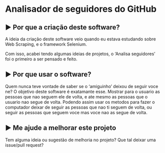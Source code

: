 # Analisador de seguidores do GitHub
## ► Por que a criação deste software?

A ideia da criação deste software veio quando eu estava estudando sobre Web Scraping, e o framework Selenium. 

Com isso, acabei tendo algumas ideias de projetos, o ‘Analisa seguidores’ foi o primeiro a ser pensado e feito.

## ► Por que usar o software?

Quem nunca teve vontade de saber se o ‘amiguinho’ deixou de seguir voce ne? O objetivo deste software é exatamante esse. Mostrar para o usuario as pessoas que nao seguem ele de volta, e ate mesmo as pessoas que o usuario nao segue de volta. Podendo assim usar os metodos para fazer o computador deixar de seguir as pessoas que nao ti seguem de volta, ou seguir as pessoas que seguem voce mas voce nao as segue de volta.

## ► Me ajude a melhorar este projeto

Tem alguma ideia ou sugestão de melhoria no projeto? Que tal deixar uma issue/pull request?
